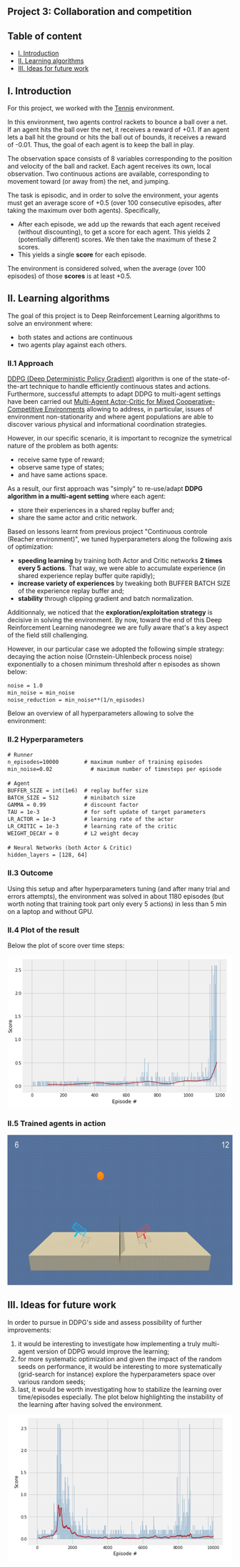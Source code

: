 ## Project 3: Collaboration and competition

## Table of content
* [I. Introduction](#introduction)
* [II. Learning algorithms](#learning-algo)
* [III. Ideas for future work](#future-work)

## I. Introduction
<a id="introduction"></a>

For this project, we worked with the [Tennis](https://github.com/Unity-Technologies/ml-agents/blob/master/docs/Learning-Environment-Examples.md#tennis) environment.

In this environment, two agents control rackets to bounce a ball over a net. If an agent hits the ball over the net, it receives a reward of +0.1.  If an agent lets a ball hit the ground or hits the ball out of bounds, it receives a reward of -0.01.  Thus, the goal of each agent is to keep the ball in play.

The observation space consists of 8 variables corresponding to the position and velocity of the ball and racket. Each agent receives its own, local observation.  Two continuous actions are available, corresponding to movement toward (or away from) the net, and jumping. 

The task is episodic, and in order to solve the environment, your agents must get an average score of +0.5 (over 100 consecutive episodes, after taking the maximum over both agents). Specifically,

- After each episode, we add up the rewards that each agent received (without discounting), to get a score for each agent. This yields 2 (potentially different) scores. We then take the maximum of these 2 scores.
- This yields a single **score** for each episode.

The environment is considered solved, when the average (over 100 episodes) of those **scores** is at least +0.5.


## II. Learning algorithms
<a id="learning-algo"></a>

The goal of this project is to Deep Reinforcement Learning algorithms to solve an environment where:
* both states and actions are continuous
* two agents play against each others.

### II.1 Approach

[DDPG (Deep Deterministic Policy Gradient)](https://arxiv.org/abs/1509.02971) algorithm is one of the state-of-the-art technique to handle efficiently continuous states and actions. Furthermore, successful attempts to adapt DDPG to multi-agent settings have been carried out [Multi-Agent Actor-Critic for Mixed
Cooperative-Competitive Environments](https://papers.nips.cc/paper/7217-multi-agent-actor-critic-for-mixed-cooperative-competitive-environments.pdf) allowing to address, in particular, issues of environment non-stationarity and where agent populations are able to discover various physical and informational coordination strategies.

However, in our specific scenario, it is important to recognize the symetrical nature of the problem as both agents:
* receive same type of reward;
* observe same type of states;
* and have same actions space.

As a result, our first approach was "simply" to re-use/adapt **DDPG algorithm in a multi-agent setting** where each agent:
* store their experiences in a shared replay buffer and;
* share the same actor and critic network.

Based on lessons learnt from previous project "Continuous controle (Reacher environment)", we tuned hyperparameters along the following axis of optimization:

* **speeding learning** by training both Actor and Critic networks **2 times every 5 actions**. That way, we were able to accumulate experience (in shared experience replay buffer quite rapidly);
* **increase variety of experiences** by tweaking both BUFFER BATCH SIZE of the experience replay buffer and;
* **stability** through clipping gradient and batch normalization.

Additionnaly, we noticed that the **exploration/exploitation strategy** is decisive in solving the environment. By now, toward the end of this Deep Reinforcement Learning nanodegree we are fully aware that's a key aspect of the field still challenging. 

However, in our particular case we adopted the following simple strategy: decaying the action noise (Ornstein-Uhlenbeck process noise) exponentially to a chosen minimum threshold after n episodes as shown below:

```
noise = 1.0
min_noise = min_noise
noise_reduction = min_noise**(1/n_episodes)
```

Below an overview of all hyperparameters allowing to solve the environment:

### II.2 Hyperparameters

```
# Runner
n_episodes=10000        # maximum number of training episodes
min_noise=0.02            # maximum number of timesteps per episode

# Agent
BUFFER_SIZE = int(1e6)  # replay buffer size
BATCH_SIZE = 512        # minibatch size
GAMMA = 0.99            # discount factor
TAU = 1e-3              # for soft update of target parameters
LR_ACTOR = 1e-3         # learning rate of the actor 
LR_CRITIC = 1e-3        # learning rate of the critic
WEIGHT_DECAY = 0        # L2 weight decay

# Neural Networks (both Actor & Critic)
hidden_layers = [128, 64]
```

### II.3 Outcome
Using this setup and after hyperparameters tuning (and after many trial and errors attempts), the environment was solved in about 1180 episodes (but worth noting that training took part only every 5 actions) in less than 5 min on a laptop and without GPU.

### II.4 Plot of the result
Below the plot of score over time steps:

![DDPG agent successfully trained](img/tennis-solved-scores.png)

### II.5 Trained agents in action

![DDPG agent successfully trained in action](img/tennis-solved.gif)



## III. Ideas for future work
<a id="future-work"></a>


In order to pursue in DDPG's side and assess possibility of further improvements:
1. it would be interesting to investigate how implementing a truly multi-agent version of DDPG would improve the learning;
2. for more systematic optimization and given the impact of the random seeds on performance, it would be interesting to more systematically (grid-search for instance) explore the hyperparameters space over various random seeds;
3. last, it would be worth investigating how to stabilize the learning over time/episodes especially. The plot below highlighting the instability of the learning after having solved the environment.

![DDPG agent instability](img/scores-in-the-long-run.png)




